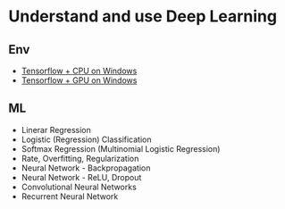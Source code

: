 Understand and use Deep Learning
=======

## Env
- [Tensorflow + CPU on Windows](day1-env.md)
- [Tensorflow + GPU on Windows](day1-env-gpu.md)

## ML
- Linerar Regression
- Logistic (Regression) Classification
- Softmax Regression (Multinomial Logistic Regression)
- Rate, Overfitting, Regularization
- Neural Network - Backpropagation
- Neural Network - ReLU, Dropout
- Convolutional Neural Networks
- Recurrent Neural Network

